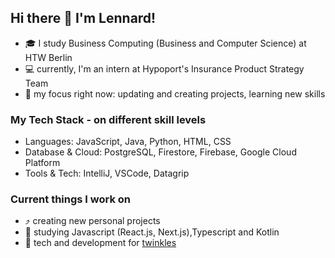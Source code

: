 ## Hi there 👋 I'm Lennard!

- 🎓 I study Business Computing (Business and Computer Science) at HTW Berlin
- 💻 currently, I'm an intern at Hypoport's Insurance Product Strategy Team
- :brain: my focus right now: updating and creating projects, learning new skills

### My Tech Stack - on different skill levels
- Languages: JavaScript, Java, Python, HTML, CSS
- Database & Cloud: PostgreSQL, Firestore, Firebase, Google Cloud Platform
- Tools & Tech: IntelliJ, VSCode, Datagrip

### Current things I work on
- ⤴️ creating new personal projects
- 📖 studying Javascript (React.js, Next.js),Typescript and Kotlin
- :iphone: tech and development for [twinkles](https://twinkles.rocks/)
